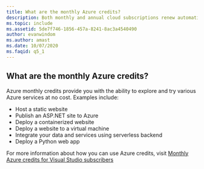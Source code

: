 ```yaml
---
title: What are the monthly Azure credits?
description: Both monthly and annual cloud subscriptions renew automatically until you cancel them, so there's no need to take any action to renew...
ms.topic: include
ms.assetid: 5de7f746-1856-457a-8241-8ac3a4540490
author: evanwindom
ms.author: amast
ms.date: 10/07/2020
ms.faqid: q5_1
---
```


## What are the monthly Azure credits?

Azure monthly credits provide you with the ability to explore and try various Azure services at no cost.  Examples include: 
- Host a static website
- Publish an ASP.NET site to Azure
- Deploy a containerized website
- Deploy a website to a virtual machine
- Integrate your data and services using serverless backend
- Deploy a Python web app

For more information about how you can use Azure credits, visit [Monthly Azure credits for Visual Studio subscribers](https://azure.microsoft.com/pricing/member-offers/credit-for-visual-studio-subscribers/)
